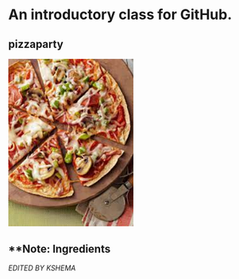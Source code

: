 # An introductory class for GitHub.

## pizzaparty

<img src="https://github.com/bmspoorti/pizzaparty/blob/main/image/pizzaa.jpg" width=50% height= 50%>

## **Note: Ingredients
*EDITED BY KSHEMA*
